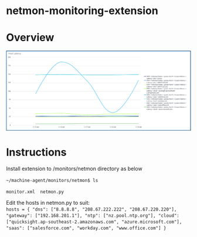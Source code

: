 # netmon-monitoring-extension

# Overview

![alt text](https://github.com/j-sulliman/netmon-monitoring-extension/blob/main/netmon.png)

# Instructions

Install extension to <machine-agent>/monitors/netmon directory as below


`~/machine-agent/monitors/netmon$ ls`
    
`monitor.xml  netmon.py`

    
Edit the hosts in netmon.py to suit:   
`
hosts = {
    "dns": ["8.8.8.8", "208.67.222.222", "208.67.220.220"],
    "gateway": ["192.168.201.1"],
    "ntp": ["nz.pool.ntp.org"],
    "cloud": ["quicksight.ap-southeast-2.amazonaws.com", "azure.microsoft.com"],
    "saas": ["salesforce.com", "workday.com", "www.office.com"]
}
`
